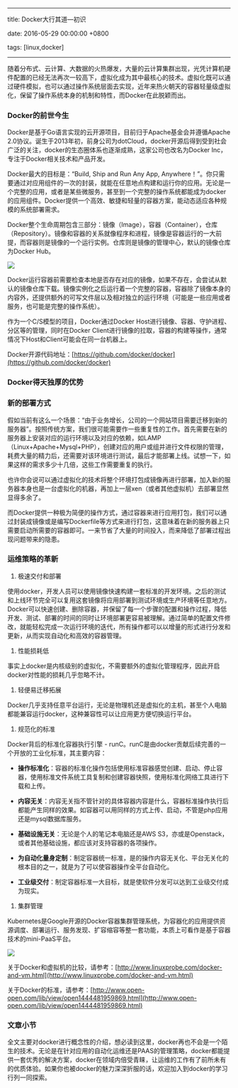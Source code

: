 
---

title: Docker大行其道—初识

date: 2016-05-29 00:00:00 +0800

tags: [linux,docker]

---

随着分布式、云计算、大数据的火热爆发，大量的云计算集群出现，光凭计算机硬件配置的已经无法再次一较高下，虚拟化成为其中最核心的技术。虚拟化既可以通过硬件模拟，也可以通过操作系统层面去实现，近年来热火朝天的容器轻量级虚拟化，保留了操作系统本身的机制和特性，而Docker在此脱颖而出。

<a name="pkigdt"></a>
### [](#pkigdt)Docker的前世今生

Docker是基于Go语言实现的云开源项目，目前归于Apache基金会并遵循Apache 2.0协议。诞生于2013年初，前身公司为dotCloud，docker开源后得到受到社会广泛的关注，docker的生态圈体系也逐渐成熟，这家公司也改名为Docker Inc，专注于Docker相关技术和产品开发。

<!-- more -->

Docker最大的目标是：“Build, Ship and Run Any App, Anywhere！”。你只需要通过对应用组件的一次的封装，就能在任意地点构建和运行你的应用。无论是一个完整的应用，或者是某些微服务，甚至到一个完整的操作系统都能成为docker的应用组件。Docker提供一个高效、敏捷和轻量的容器方案，能动态适应各种规模的系统部署需求。

Docker整个生命周期包含三部分：镜像（Image），容器（Container），仓库（Repository）。镜像和容器的关系就像程序和进程，镜像是容器运行的一大前提，而容器则是镜像的一个运行实例。仓库则是镜像的管理中心，默认的镜像仓库为Docker Hub。

![](https://cdn.yuque.com/yuque/0/2018/png/103147/1530282528817-dfd72221-6fc4-4fb2-9f5a-da659e85f848.png#width=747)

Docker运行容器前需要检查本地是否存在对应的镜像，如果不存在，会尝试从默认的镜像仓库下载。镜像实例化之后运行着一个完整的容器，容器除了镜像本身的内容外，还提供额外的可写文件层以及相对独立的运行环境（可能是一些应用或者服务，也可能是完整的操作系统）。

作为一个C/S模型的项目，Docker通过Docker Host进行镜像、容器、守护进程、分区等的管理，同时在Docker Client进行镜像的拉取，容器的构建等操作，通常情况下Host和Client可能会在同一台机器上。

Docker开源代码地址：[https://github.com/docker/docker](https://github.com/docker/docker)

<a name="s3oqts"></a>
### [](#s3oqts)Docker得天独厚的优势

<a name="2t21gp"></a>
### [](#2t21gp)新的部署方式

假如当前有这么一个场景：“由于业务增长，公司的一个网站项目需要迁移到新的服务器”。按照传统方案，我们很可能需要作一些重复性的工作。首先需要在新的服务器上安装对应的运行环境以及对应的依赖，如LAMP（Linux+Apache+Mysql+PHP），创建对应的用户或组并进行文件权限的管理，耗费大量的精力后，还需要对该环境进行测试，最后才能部署上线。试想一下，如果这样的需求多少十几倍，这些工作需要重复的执行。

也许你会说可以通过虚拟化的技术将整个环境打包成镜像再进行部署，加入新的服务器本身也是一台虚拟化的机器，再加上一层xen（或者其他虚拟机）去部署显然显得多余了。

而Docker提供一种极为简便的操作方式，通过容器来进行应用打包，我们可以通过封装成镜像或是编写Dockerfile等方式来进行打包，这意味着在新的服务器上只需要启动所需要的容器即可。一来节省了大量的时间投入，而来降低了部署过程出现问题带来的隐患。

<a name="94q1bk"></a>
### [](#94q1bk)运维策略的革新

1. 极速交付和部署


使用docker，开发人员可以使用镜像快速构建一套标准的开发环境。之后的测试和上线环节完全可以复用这套镜像将应用部署到测试环境或生产环境等任意地方。Docker可以快速创建、删除容器，并保留了每一个步骤的配置和操作过程，降低开发、测试、部署的时间的同时让环境部署更容易被理解。通过简单的配置文件修改，就能轻松完成一次运行环境的迭代，所有操作都可以以增量的形式进行分发和更新，从而实现自动化和高效的容器管理。

1. 性能损耗低


事实上docker是内核级别的虚拟化，不需要额外的虚拟化管理程序，因此开启docker对性能的损耗几乎忽略不计。

1. 轻便易迁移拓展


Docker几乎支持任意平台运行，无论是物理机还是虚拟化的主机，甚至个人电脑都能兼容运行docker，这种兼容性可以让应用更方便切换运行平台。

1. 规范化的标准


Docker背后的标准化容器执行引擎 - runC。runC是由docker贡献后续完善的一个开放的工业化标准，其主要内容：

- **操作标准化**：容器的标准化操作包括使用标准容器感觉创建、启动、停止容器，使用标准文件系统工具复制和创建容器快照，使用标准化网络工具进行下载和上传。

- **内容无关**：内容无关指不管针对的具体容器内容是什么，容器标准操作执行后都能产生同样的效果。如容器可以用同样的方式上传、启动，不管是php应用还是mysql数据库服务。

- **基础设施无关**：无论是个人的笔记本电脑还是AWS S3，亦或是Openstack，或者其他基础设施，都应该对支持容器的各项操作。

- **为自动化量身定制**：制定容器统一标准，是的操作内容无关化、平台无关化的根本目的之一，就是为了可以使容器操作全平台自动化。

- **工业级交付**：制定容器标准一大目标，就是使软件分发可以达到工业级交付成为现实。


1. 集群管理


Kubernetes是Google开源的Docker容器集群管理系统，为容器化的应用提供资源调度、部署运行、服务发现、扩容缩容等整一套功能，本质上可看作是基于容器技术的mini-PaaS平台。

![](https://cdn.yuque.com/yuque/0/2018/png/103147/1530282540268-e4b8ef20-e07f-40a7-9dc4-9df606ee60f9.png#width=747)

关于Docker和虚拟机的比较，请参考：[http://www.linuxprobe.com/docker-and-vm.html](http://www.linuxprobe.com/docker-and-vm.html)

关于Docker的标准，请参考：[http://www.open-open.com/lib/view/open1444481959869.html](http://www.open-open.com/lib/view/open1444481959869.html)

<a name="70g4ri"></a>
### [](#70g4ri)文章小节

全文主要对docker进行概念性的介绍，想必读到这里，docker再也不会是一个陌生的技术。无论是在针对应用的自动化运维还是PAAS的管理策略，docker都能提供一套优秀的解决方案，docker在领域内倍受青睐，让运维的工作有了前所未有的优质体验。如果你也被docker的魅力深深折服的话，欢迎加入到docker的学习行列一同探索。

